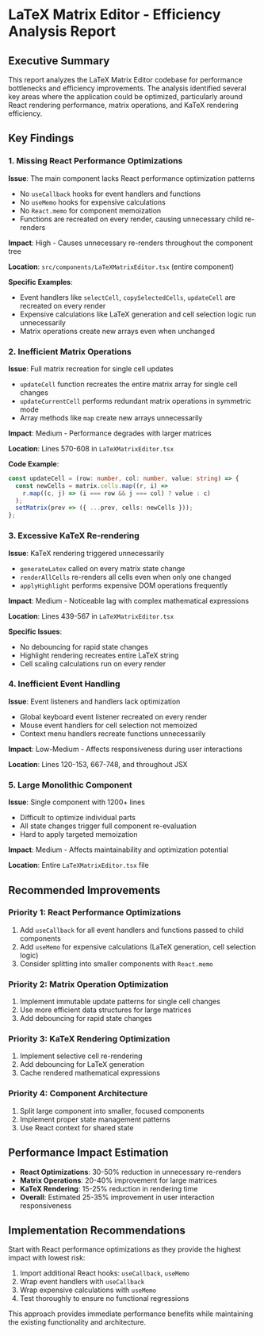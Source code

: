 # LaTeX Matrix Editor - Efficiency Analysis Report

## Executive Summary

This report analyzes the LaTeX Matrix Editor codebase for performance bottlenecks and efficiency improvements. The analysis identified several key areas where the application could be optimized, particularly around React rendering performance, matrix operations, and KaTeX rendering efficiency.

## Key Findings

### 1. Missing React Performance Optimizations

**Issue**: The main component lacks React performance optimization patterns
- No `useCallback` hooks for event handlers and functions
- No `useMemo` hooks for expensive calculations
- No `React.memo` for component memoization
- Functions are recreated on every render, causing unnecessary child re-renders

**Impact**: High - Causes unnecessary re-renders throughout the component tree

**Location**: `src/components/LaTeXMatrixEditor.tsx` (entire component)

**Specific Examples**:
- Event handlers like `selectCell`, `copySelectedCells`, `updateCell` are recreated on every render
- Expensive calculations like LaTeX generation and cell selection logic run unnecessarily
- Matrix operations create new arrays even when unchanged

### 2. Inefficient Matrix Operations

**Issue**: Full matrix recreation for single cell updates
- `updateCell` function recreates the entire matrix array for single cell changes
- `updateCurrentCell` performs redundant matrix operations in symmetric mode
- Array methods like `map` create new arrays unnecessarily

**Impact**: Medium - Performance degrades with larger matrices

**Location**: Lines 570-608 in `LaTeXMatrixEditor.tsx`

**Code Example**:
```typescript
const updateCell = (row: number, col: number, value: string) => {
  const newCells = matrix.cells.map((r, i) => 
    r.map((c, j) => (i === row && j === col) ? value : c)
  );
  setMatrix(prev => ({ ...prev, cells: newCells }));
};
```

### 3. Excessive KaTeX Re-rendering

**Issue**: KaTeX rendering triggered unnecessarily
- `generateLatex` called on every matrix state change
- `renderAllCells` re-renders all cells even when only one changed
- `applyHighlight` performs expensive DOM operations frequently

**Impact**: Medium - Noticeable lag with complex mathematical expressions

**Location**: Lines 439-567 in `LaTeXMatrixEditor.tsx`

**Specific Issues**:
- No debouncing for rapid state changes
- Highlight rendering recreates entire LaTeX string
- Cell scaling calculations run on every render

### 4. Inefficient Event Handling

**Issue**: Event listeners and handlers lack optimization
- Global keyboard event listener recreated on every render
- Mouse event handlers for cell selection not memoized
- Context menu handlers recreate functions unnecessarily

**Impact**: Low-Medium - Affects responsiveness during user interactions

**Location**: Lines 120-153, 667-748, and throughout JSX

### 5. Large Monolithic Component

**Issue**: Single component with 1200+ lines
- Difficult to optimize individual parts
- All state changes trigger full component re-evaluation
- Hard to apply targeted memoization

**Impact**: Medium - Affects maintainability and optimization potential

**Location**: Entire `LaTeXMatrixEditor.tsx` file

## Recommended Improvements

### Priority 1: React Performance Optimizations
1. Add `useCallback` for all event handlers and functions passed to child components
2. Add `useMemo` for expensive calculations (LaTeX generation, cell selection logic)
3. Consider splitting into smaller components with `React.memo`

### Priority 2: Matrix Operation Optimization
1. Implement immutable update patterns for single cell changes
2. Use more efficient data structures for large matrices
3. Add debouncing for rapid state changes

### Priority 3: KaTeX Rendering Optimization
1. Implement selective cell re-rendering
2. Add debouncing for LaTeX generation
3. Cache rendered mathematical expressions

### Priority 4: Component Architecture
1. Split large component into smaller, focused components
2. Implement proper state management patterns
3. Use React context for shared state

## Performance Impact Estimation

- **React Optimizations**: 30-50% reduction in unnecessary re-renders
- **Matrix Operations**: 20-40% improvement for large matrices
- **KaTeX Rendering**: 15-25% reduction in rendering time
- **Overall**: Estimated 25-35% improvement in user interaction responsiveness

## Implementation Recommendations

Start with React performance optimizations as they provide the highest impact with lowest risk:

1. Import additional React hooks: `useCallback`, `useMemo`
2. Wrap event handlers with `useCallback`
3. Wrap expensive calculations with `useMemo`
4. Test thoroughly to ensure no functional regressions

This approach provides immediate performance benefits while maintaining the existing functionality and architecture.
